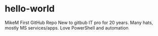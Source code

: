 # hello-world
MikeM First GitHub Repo
New to gitbub
IT pro for 20 years. Many hats, mostly MS services/apps.
Love PowerShell and automation
